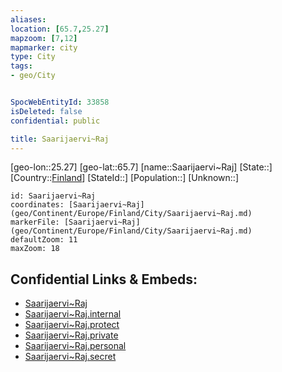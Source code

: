 ```yaml
---
aliases: 
location: [65.7,25.27]
mapzoom: [7,12] 
mapmarker: city 
type: City
tags:
- geo/City


SpocWebEntityId: 33858
isDeleted: false
confidential: public

title: Saarijaervi~Raj
---
```

[geo-lon::25.27]
[geo-lat::65.7]
[name::Saarijaervi~Raj]
[State::]
[Country::[Finland](geo/Continent/Europe/Finland.md)]
[StateId::]
[Population::]
[Unknown::]


```leaflet
id: Saarijaervi~Raj
coordinates: [Saarijaervi~Raj](geo/Continent/Europe/Finland/City/Saarijaervi~Raj.md)
markerFile: [Saarijaervi~Raj](geo/Continent/Europe/Finland/City/Saarijaervi~Raj.md)
defaultZoom: 11 
maxZoom: 18
```


## Confidential Links & Embeds: 
- [Saarijaervi~Raj](../../../../../../_public/geo/Continent/Europe/Finland/City/Saarijaervi~Raj.md) 
- [Saarijaervi~Raj.internal](../../../../../../_internal/geo/Continent/Europe/Finland/City/Saarijaervi~Raj.internal.md) 
- [Saarijaervi~Raj.protect](../../../../../../_protect/geo/Continent/Europe/Finland/City/Saarijaervi~Raj.protect.md) 
- [Saarijaervi~Raj.private](../../../../../../_private/geo/Continent/Europe/Finland/City/Saarijaervi~Raj.private.md) 
- [Saarijaervi~Raj.personal](../../../../../../_personal/geo/Continent/Europe/Finland/City/Saarijaervi~Raj.personal.md) 
- [Saarijaervi~Raj.secret](../../../../../../_secret/geo/Continent/Europe/Finland/City/Saarijaervi~Raj.secret.md) 
